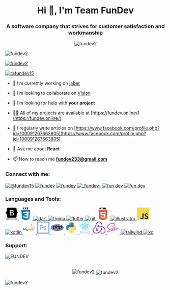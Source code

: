 <h1 align="center">Hi 👋, I'm Team FunDev</h1>
<h3 align="center">A software company that strives for customer satisfaction and workmanship</h3>
<p align="center"> <img src="https://scontent.fcai19-8.fna.fbcdn.net/v/t39.30808-6/337263422_2211858229006901_2117359216431643077_n.jpg?_nc_cat=104&ccb=1-7&_nc_sid=09cbfe&_nc_ohc=cIRY1edWRZgAX_zOvCj&_nc_ht=scontent.fcai19-8.fna&oh=00_AfDuK-E_4amteOFILAAMMDcDVadKSp-sSyj1CdbR111VWA&oe=6457446D" alt="fundev2"width="200px" /> </p>

<p align="lift"> <img src="https://komarev.com/ghpvc/?username=fundev2&label=Profile%20views&color=0e75b6&style=flat" alt="fundev2" /> </p>

<p align="lift"> <a href="https://github.com/ryo-ma/github-profile-trophy"><img src="https://github-profile-trophy.vercel.app/?username=fundev2" alt="fundev2" /></a> </p>

<p align="lift"> <a href="https://twitter.com/@fundev15" target="blank"><img src="https://img.shields.io/twitter/follow/@fundev15?logo=twitter&style=for-the-badge" alt="@fundev15" /></a> </p>

- 🔭 I’m currently working on [jaber](https://jaber.webrouk.com/)

- 👯 I’m looking to collaborate on [Vision](https://mohamed-moaawad.github.io/Shop-Market/index.html)

- 🤝 I’m looking for help with **your project**

- 👨‍💻 All of my projects are available at [https://fundev.online/](https://fundev.online/)

- 📝 I regularly write articles on [https://www.facebook.com/profile.php?id=100091267663805](https://www.facebook.com/profile.php?id=100091267663805)

- 💬 Ask me about **React**

- 📫 How to reach me **fundev233@gmail.com**

<h3 align="left">Connect with me:</h3>
<p align="left">
<a href="https://twitter.com/@fundev15" target="blank"><img align="center" src="https://raw.githubusercontent.com/rahuldkjain/github-profile-readme-generator/master/src/images/icons/Social/twitter.svg" alt="@fundev15" height="30" width="40" /></a>
<a href="https://linkedin.com/in/fundev" target="blank"><img align="center" src="https://raw.githubusercontent.com/rahuldkjain/github-profile-readme-generator/master/src/images/icons/Social/linked-in-alt.svg" alt="fundev" height="30" width="40" /></a>
<a href="https://fb.com/fundev" target="blank"><img align="center" src="https://raw.githubusercontent.com/rahuldkjain/github-profile-readme-generator/master/src/images/icons/Social/facebook.svg" alt="fundev" height="30" width="40" /></a>
<a href="https://instagram.com/_fundev-" target="blank"><img align="center" src="https://raw.githubusercontent.com/rahuldkjain/github-profile-readme-generator/master/src/images/icons/Social/instagram.svg" alt="_fundev-" height="30" width="40" /></a>
<a href="https://www.behance.net/fun dev" target="blank"><img align="center" src="https://raw.githubusercontent.com/rahuldkjain/github-profile-readme-generator/master/src/images/icons/Social/behance.svg" alt="fun dev" height="30" width="40" /></a>
<a href="https://www.youtube.com/c/fun dev" target="blank"><img align="center" src="https://raw.githubusercontent.com/rahuldkjain/github-profile-readme-generator/master/src/images/icons/Social/youtube.svg" alt="fun dev" height="30" width="40" /></a>
</p>

<h3 align="left">Languages and Tools:</h3>
<p align="left"> <a href="https://getbootstrap.com" target="_blank" rel="noreferrer"> <img src="https://raw.githubusercontent.com/devicons/devicon/master/icons/bootstrap/bootstrap-plain-wordmark.svg" alt="bootstrap" width="40" height="40"/> </a> <a href="https://www.w3schools.com/css/" target="_blank" rel="noreferrer"> <img src="https://raw.githubusercontent.com/devicons/devicon/master/icons/css3/css3-original-wordmark.svg" alt="css3" width="40" height="40"/> </a> <a href="https://dart.dev" target="_blank" rel="noreferrer"> <img src="https://www.vectorlogo.zone/logos/dartlang/dartlang-icon.svg" alt="dart" width="40" height="40"/> </a> <a href="https://www.figma.com/" target="_blank" rel="noreferrer"> <img src="https://www.vectorlogo.zone/logos/figma/figma-icon.svg" alt="figma" width="40" height="40"/> </a> <a href="https://flutter.dev" target="_blank" rel="noreferrer"> <img src="https://www.vectorlogo.zone/logos/flutterio/flutterio-icon.svg" alt="flutter" width="40" height="40"/> </a> <a href="https://git-scm.com/" target="_blank" rel="noreferrer"> <img src="https://www.vectorlogo.zone/logos/git-scm/git-scm-icon.svg" alt="git" width="40" height="40"/> </a> <a href="https://www.w3.org/html/" target="_blank" rel="noreferrer"> <img src="https://raw.githubusercontent.com/devicons/devicon/master/icons/html5/html5-original-wordmark.svg" alt="html5" width="40" height="40"/> </a> <a href="https://www.adobe.com/in/products/illustrator.html" target="_blank" rel="noreferrer"> <img src="https://www.vectorlogo.zone/logos/adobe_illustrator/adobe_illustrator-icon.svg" alt="illustrator" width="40" height="40"/> </a> <a href="https://developer.mozilla.org/en-US/docs/Web/JavaScript" target="_blank" rel="noreferrer"> <img src="https://raw.githubusercontent.com/devicons/devicon/master/icons/javascript/javascript-original.svg" alt="javascript" width="40" height="40"/> </a> <a href="https://kotlinlang.org" target="_blank" rel="noreferrer"> <img src="https://www.vectorlogo.zone/logos/kotlinlang/kotlinlang-icon.svg" alt="kotlin" width="40" height="40"/> </a> <a href="https://www.mysql.com/" target="_blank" rel="noreferrer"> <img src="https://raw.githubusercontent.com/devicons/devicon/master/icons/mysql/mysql-original-wordmark.svg" alt="mysql" width="40" height="40"/> </a> <a href="https://www.photoshop.com/en" target="_blank" rel="noreferrer"> <img src="https://raw.githubusercontent.com/devicons/devicon/master/icons/photoshop/photoshop-line.svg" alt="photoshop" width="40" height="40"/> </a> <a href="https://www.php.net" target="_blank" rel="noreferrer"> <img src="https://raw.githubusercontent.com/devicons/devicon/master/icons/php/php-original.svg" alt="php" width="40" height="40"/> </a> <a href="https://www.python.org" target="_blank" rel="noreferrer"> <img src="https://raw.githubusercontent.com/devicons/devicon/master/icons/python/python-original.svg" alt="python" width="40" height="40"/> </a> <a href="https://reactjs.org/" target="_blank" rel="noreferrer"> <img src="https://raw.githubusercontent.com/devicons/devicon/master/icons/react/react-original-wordmark.svg" alt="react" width="40" height="40"/> </a> <a href="https://redux.js.org" target="_blank" rel="noreferrer"> <img src="https://raw.githubusercontent.com/devicons/devicon/master/icons/redux/redux-original.svg" alt="redux" width="40" height="40"/> </a> <a href="https://sass-lang.com" target="_blank" rel="noreferrer"> <img src="https://raw.githubusercontent.com/devicons/devicon/master/icons/sass/sass-original.svg" alt="sass" width="40" height="40"/> </a> <a href="https://tailwindcss.com/" target="_blank" rel="noreferrer"> <img src="https://www.vectorlogo.zone/logos/tailwindcss/tailwindcss-icon.svg" alt="tailwind" width="40" height="40"/> </a> <a href="https://www.adobe.com/products/xd.html" target="_blank" rel="noreferrer"> <img src="https://cdn.worldvectorlogo.com/logos/adobe-xd.svg" alt="xd" width="40" height="40"/> </a> </p>


<h3 align="left">Support:</h3>
<p><a href="https://www.buymeacoffee.com/FUNDEV"> <img align="left" src="https://cdn.buymeacoffee.com/buttons/v2/default-yellow.png" height="50" width="210" alt="FUNDEV" /></a></p><br><br>


<p><img align="left" src="https://github-readme-stats.vercel.app/api/top-langs?username=fundev2&show_icons=true&locale=en&layout=compact" alt="fundev2" /></p>

<p>&nbsp;<img align="center" src="https://github-readme-stats.vercel.app/api?username=fundev2&show_icons=true&locale=en" alt="fundev2" /></p>

<p><img align="center" src="https://github-readme-streak-stats.herokuapp.com/?user=fundev2&" alt="fundev2" /></p>

